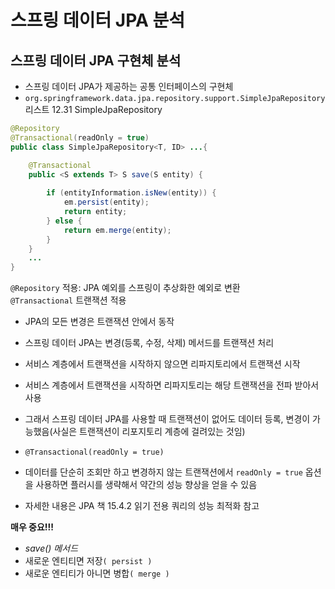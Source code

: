 # 스프링 데이터 JPA 분석 
## 스프링 데이터 JPA 구현체 분석  
* 스프링 데이터 JPA가 제공하는 공통 인터페이스의 구현체
* `org.springframework.data.jpa.repository.support.SimpleJpaRepository`
리스트 12.31 SimpleJpaRepository
```java
@Repository
@Transactional(readOnly = true)
public class SimpleJpaRepository<T, ID> ...{

    @Transactional
    public <S extends T> S save(S entity) {
        
        if (entityInformation.isNew(entity)) {
            em.persist(entity);
            return entity;
        } else {
            return em.merge(entity);
        } 
    }
    ... 
}
```

`@Repository` 적용: JPA 예외를 스프링이 추상화한 예외로 변환   
`@Transactional` 트랜잭션 적용  
* JPA의 모든 변경은 트랜잭션 안에서 동작
* 스프링 데이터 JPA는 변경(등록, 수정, 삭제) 메서드를 트랜잭션 처리
* 서비스 계층에서 트랜잭션을 시작하지 않으면 리파지토리에서 트랜잭션 시작
* 서비스 계층에서 트랜잭션을 시작하면 리파지토리는 해당 트랜잭션을 전파 받아서 사용
* 그래서 스프링 데이터 JPA를 사용할 때 트랜잭션이 없어도 데이터 등록, 변경이 가능했음(사실은 트랜잭션이 리포지토리 계층에 걸려있는 것임)  

* `@Transactional(readOnly = true)`
* 데이터를 단순히 조회만 하고 변경하지 않는 트랜잭션에서 `readOnly = true` 옵션을 사용하면 플러시를 생략해서 약간의 성능 향상을 얻을 수 있음
* 자세한 내용은 JPA 책 15.4.2 읽기 전용 쿼리의 성능 최적화 참고

**매우 중요!!!** 
* *save() 메서드*
* 새로운 엔티티면 저장`( persist )` 
* 새로운 엔티티가 아니면 병합`( merge )`

